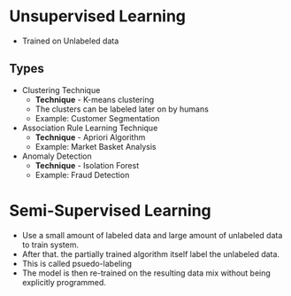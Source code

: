 # Unsupervised Learning
- Trained on Unlabeled data

## Types
- Clustering Technique
    - **Technique** - K-means clustering
    - The clusters can be labeled later on by humans
    - Example: Customer Segmentation
- Association Rule Learning Technique
    - **Technique** - Apriori Algorithm
    - Example: Market Basket Analysis
- Anomaly Detection
    - **Technique** - Isolation Forest
    - Example: Fraud Detection

# Semi-Supervised Learning
- Use a small amount of labeled data and large amount of unlabeled data to train system.
- After that. the partially trained algorithm itself label the unlabeled data.
- This is called psuedo-labeling
- The model is then re-trained on the resulting data mix without being explicitly programmed.